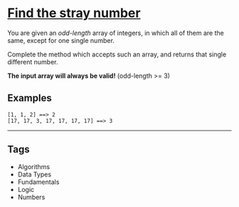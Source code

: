 # [Find the stray number](https://www.codewars.com/kata/57f609022f4d534f05000024)

You are given an _odd-length_ array of integers, in which all of them are the same, except for one single number.

Complete the method which accepts such an array, and returns that single different number.

**The input array will always be valid!** (odd-length >= 3)

## Examples

```
[1, 1, 2] ==> 2
[17, 17, 3, 17, 17, 17, 17] ==> 3
```

---

## Tags

- Algorithms
- Data Types
- Fundamentals
- Logic
- Numbers
